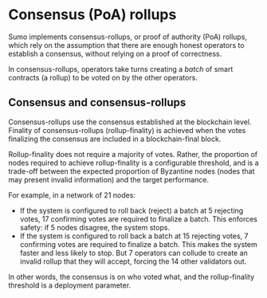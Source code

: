 # Consensus (PoA) rollups

Sumo implements consensus-rollups, or proof of authority (PoA) rollups, which rely on the assumption that there are
enough honest operators to establish a consensus, without relying on a proof of correctness.

In consensus-rollups, operators take turns creating a *batch* of smart contracts (a rollup) to be voted on by the other operators.

## Consensus and consensus-rollups

Consensus-rollups use the consensus established at the blockchain level.
Finality of consensus-rollups (rollup-finality) is achieved when the votes finalizing the consensus are included in a
blockchain-final block.

Rollup-finality does not require a majority of votes.
Rather, the proportion of nodes required to achieve rollup-finality is a configurable threshold, and is a trade-off between the expected proportion of
Byzantine nodes (nodes that may present invalid information) and the target performance.

For example, in a network of 21 nodes:

- If the system is configured to roll back (reject) a batch at 5 rejecting votes, 17 confirming votes are required to finalize a batch.
  This enforces safety: if 5 nodes disagree, the system stops.
- If the system is configured to roll back a batch at 15 rejecting votes, 7 confirming votes are required to finalize a batch.
  This makes the system faster and less likely to stop.
  But 7 operators can collude to create an invalid rollup that they will accept, forcing the 14 other validators out.

In other words, the consensus is on who voted what, and the rollup-finality threshold is a deployment parameter.
